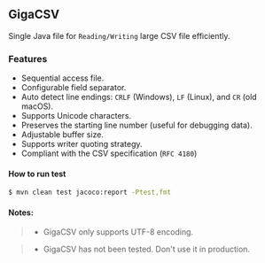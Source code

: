 ## GigaCSV

Single Java file for `Reading/Writing` large CSV file efficiently.

### Features

* Sequential access file.
* Configurable field separator.
* Auto detect line endings: `CRLF` (Windows), `LF` (Linux), and `CR` (old macOS).
* Supports Unicode characters.
* Preserves the starting line number (useful for debugging data).
* Adjustable buffer size.
* Supports writer quoting strategy.
* Compliant with the CSV specification (`RFC 4180`)

#### How to run test

```bash
$ mvn clean test jacoco:report -Ptest,fmt
```

#### Notes:

> * GigaCSV only supports UTF-8 encoding.

> * GigaCSV has not been tested. Don't use it in production.
